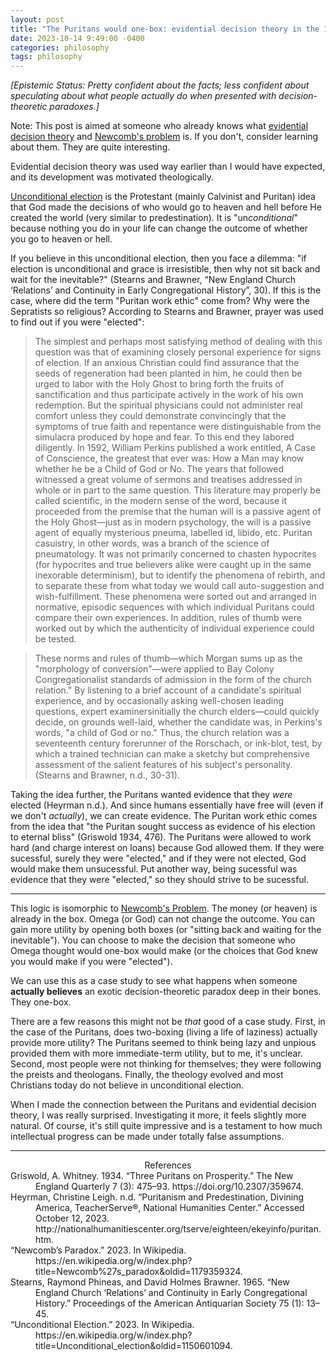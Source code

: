 ```yaml
---
layout: post
title: "The Puritans would one-box: evidential decision theory in the 17th century"
date: 2023-10-14 9:49:00 -0400
categories: philosophy
tags: philosophy
---
```


*[Epistemic Status: Pretty confident about the facts; less confident about speculating about what people actually do when presented with decision-theoretic paradoxes.]*

Note: This post is aimed at someone who already knows what [evidential decision theory](https://en.wikipedia.org/wiki/Evidential_decision_theory) and [Newcomb's problem](https://en.wikipedia.org/wiki/Newcomb%27s_paradox) is. If you don't, consider learning about them. They are quite interesting.

<head>
    <style>
    blockquote {
      font-style: normal !important;
    }
    </style>
</head>

Evidential decision theory was used way earlier than I would have expected, and its development was motivated theologically.

[Unconditional election](https://en.wikipedia.org/wiki/Unconditional_election) is the Protestant (mainly Calvinist and Puritan) idea that God made the decisions of who would go to heaven and hell before He created the world (very similar to predestination).
It is "un*conditional*" because nothing you do in your life can change the outcome of whether you go to heaven or hell.

If you believe in this unconditional election, then you face a dilemma: "if election is unconditional and grace is irresistible, then why not sit back and wait for the inevitable?" (Stearns and Brawner, “New England Church ‘Relations’ and Continuity in Early Congregational History”, 30). If this is the case, where did the term "Puritan work ethic" come from? Why were the Sepratists so religious? According to Stearns and Brawner, prayer was used to find out if you were "elected":

> The simplest and perhaps most satisfying method of dealing with this question was that of examining closely personal experience for signs of election. If an anxious Christian could find assurance that the seeds of regeneration had been planted in him, he could then be urged to labor with the Holy Ghost to bring forth the fruits of sanctification and thus participate actively in the work of his own redemption. But the spiritual physicians could not administer real comfort unless they could demonstrate convincingly that the symptoms of true faith and repentance were distinguishable from the simulacra produced by hope and fear. To this end they labored diligently. In 1592, William Perkins published a work entitled, A Case of Conscience, the greatest that ever was: How a Man may know whether he be a Child of God or No. The years that followed witnessed a great volume of sermons and treatises addressed in whole or in part to the same question. This literature may properly be called scientific, in the modern sense of the word, because it proceeded from the premise that the human will is a passive agent of the Holy Ghost—just as in modern psychology, the will is a passive agent of equally mysterious pneuma, labelled id, libido, etc. Puritan casuistry, in other words, was a branch of the science of pneumatology. It was not primarily concerned to chasten hypocrites (for hypocrites and true believers alike were caught up in the same inexorable determinism), but to identify the phenomena of rebirth, and to separate these from what today we would call auto-suggestion and wish-fulfillment. These phenomena were sorted out and arranged in normative, episodic sequences with which individual Puritans could compare their own experiences. In addition, rules of thumb were worked out by which the authenticity of individual experience could be tested.

> These norms and rules of thumb—which Morgan sums up as the "morphology of conversion"—were applied to Bay Colony Congregationalist standards of admission in the form of the church relation." By listening to a brief account of a candidate's spiritual experience, and by occasionally asking well-chosen leading questions, expert examinersinitially the church elders—could quickly decide, on grounds well-laid, whether the candidate was, in Perkins's words, "a child of God or no." Thus, the church relation was a seventeenth century forerunner of the Rorschach, or ink-blot, test, by which a trained technician can make a sketchy but comprehensive assessment of the salient features of his subject's personality. (Stearns and Brawner, n.d., 30-31).

Taking the idea further, the Puritans wanted evidence that they *were* elected (Heyrman n.d.). And since humans essentially have free will (even if we don't *actually*), we can create evidence. The Puritan work ethic comes from the idea that "the Puritan sought success as evidence of his election to eternal bliss" (Griswold 1934, 476). The Puritans were allowed to work hard (and charge interest on loans) because God allowed them. If they were sucessful, surely they were "elected," and if they were not elected, God would make them unsucessful. Put another way, being sucessful was evidence that they were "elected," so they should strive to be sucessful.

---

This logic is isomorphic to [Newcomb's Problem](https://en.wikipedia.org/wiki/Newcomb%27s_paradox). The money (or heaven) is already in the box. Omega (or God) can not change the outcome. You can gain more utility by opening both boxes (or "sitting back and waiting for the inevitable"). You can choose to make the decision that someone who Omega thought would one-box would make (or the choices that God knew you would make if you were "elected").

We can use this as a case study to see what happens when someone **actually believes** an exotic decision-theoretic paradox deep in their bones. They one-box.

There are a few reasons this might not be *that* good of a case study. First, in the case of the Puritans, does two-boxing (living a life of laziness) actually provide more utility? The Puritans seemed to think being lazy and unpious provided them with more immediate-term utility, but to me, it's unclear. Second, most people were not thinking for themselves; they were following the preists and theologans. Finally, the theology evolved and most Christians today do not believe in unconditional election.

When I made the connection between the Puritans and evidential decision theory, I was really surprised. Investigating it more, it feels slightly more natural. Of course, it's still quite impressive and is a testament to how much intellectual progress can be made under totally false assumptions.

---


<div style="text-align:center;">References</div>

<div style="margin-left: 40px; text-indent: -40px;">
Griswold, A. Whitney. 1934. “Three Puritans on Prosperity.” The New England Quarterly 7 (3): 475–93. https://doi.org/10.2307/359674.
</div><div style="margin-left: 40px; text-indent: -40px;">
Heyrman, Christine Leigh. n.d. “Puritanism and Predestination, Divining America, TeacherServe®, National Humanities Center.” Accessed October 12, 2023. http://nationalhumanitiescenter.org/tserve/eighteen/ekeyinfo/puritan.htm.
</div><div style="margin-left: 40px; text-indent: -40px;">
“Newcomb’s Paradox.” 2023. In Wikipedia. https://en.wikipedia.org/w/index.php?title=Newcomb%27s_paradox&oldid=1179359324.
</div><div style="margin-left: 40px; text-indent: -40px;">
Stearns, Raymond Phineas, and David Holmes Brawner. 1965. “New England Church ‘Relations’ and Continuity in Early Congregational History.” Proceedings of the American Antiquarian Society 75 (1): 13–45.
</div><div style="margin-left: 40px; text-indent: -40px;">
“Unconditional Election.” 2023. In Wikipedia. https://en.wikipedia.org/w/index.php?title=Unconditional_election&oldid=1150601094.
</div>
